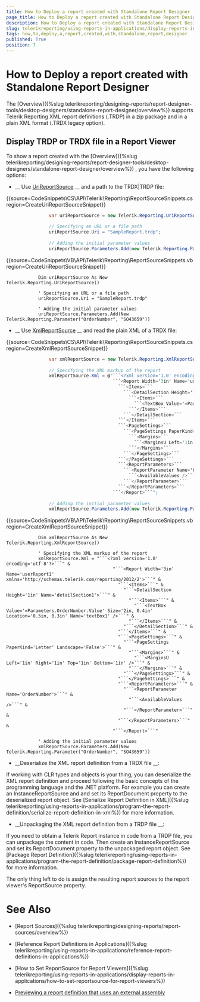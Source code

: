 ```yaml
---
title: How to Deploy a report created with Standalone Report Designer
page_title: How to Deploy a report created with Standalone Report Designer | for Telerik Reporting Documentation
description: How to Deploy a report created with Standalone Report Designer
slug: telerikreporting/using-reports-in-applications/display-reports-in-applications/how-to-deploy-a-report-created-with-standalone-report-designer
tags: how,to,deploy,a,report,created,with,standalone,report,designer
published: True
position: 7
---
```


# How to Deploy a report created with Standalone Report Designer



The 
[Overview]({%slug telerikreporting/designing-reports/report-designer-tools/desktop-designers/standalone-report-designer/overview%})
        supports Telerik Reporting XML report definitions (.TRDP) in a zip package and in a plain XML format (.TRDX legacy option).
      


## Display TRDP or TRDX file in a Report Viewer

To show a report created with the 
[Overview]({%slug telerikreporting/designing-reports/report-designer-tools/desktop-designers/standalone-report-designer/overview%})
, you have the following options:
        


* __                Use 
[UriReportSource](/reporting/api/Telerik.Reporting.UriReportSource)
__ and a path to the TRDX|TRDP file:
            


{{source=CodeSnippets\CS\API\Telerik\Reporting\ReportSourceSnippets.cs region=CreateUriReportSourceSnippet}}
````C#
	            var uriReportSource = new Telerik.Reporting.UriReportSource();
	
	            // Specifying an URL or a file path
	            uriReportSource.Uri = "SampleReport.trdp";
	
	            // Adding the initial parameter values
	            uriReportSource.Parameters.Add(new Telerik.Reporting.Parameter("OrderNumber", "SO43659"));
````




{{source=CodeSnippets\VB\API\Telerik\Reporting\ReportSourceSnippets.vb region=CreateUriReportSourceSnippet}}
````VB
	        Dim uriReportSource As New Telerik.Reporting.UriReportSource()
	
	        ' Specifying an URL or a file path
	        uriReportSource.Uri = "SampleReport.trdp"
	
	        ' Adding the initial parameter values
	        uriReportSource.Parameters.Add(New Telerik.Reporting.Parameter("OrderNumber", "SO43659"))
````




* __                Use 
[XmlReportSource](/reporting/api/Telerik.Reporting.XmlReportSource)
__ and read the plain XML of a TRDX file:
            


{{source=CodeSnippets\CS\API\Telerik\Reporting\ReportSourceSnippets.cs region=CreateXmlReportSourceSnippet}}
````C#
	            var xmlReportSource = new Telerik.Reporting.XmlReportSource();
	
	            // Specifying the XML markup of the report
	            xmlReportSource.Xml = @"```<?xml version='1.0' encoding='utf-8'?>```
	                                    ```<Report Width='3in' Name='userReport1' xmlns='http://schemas.telerik.com/reporting/2012/2'>```
	                                      ```<Items>```
	                                        ```<DetailSection Height='1in' Name='detailSection1'>```
	                                          ```<Items>```
	                                            ```<TextBox Value='=Parameters.OrderNumber.Value' Size='2in, 0.4in' Location='0.5in, 0.3in' Name='textBox1' />```
	                                          ```</Items>```
	                                        ```</DetailSection>```
	                                      ```</Items>```
	                                      ```<PageSettings>```
	                                        ```<PageSettings PaperKind='Letter' Landscape='False'>```
	                                          ```<Margins>```
	                                            ```<MarginsU Left='1in' Right='1in' Top='1in' Bottom='1in' />```
	                                          ```</Margins>```
	                                        ```</PageSettings>```
	                                      ```</PageSettings>```
	                                      ```<ReportParameters>```
	                                        ```<ReportParameter Name='OrderNumber'>```
	                                          ```<AvailableValues />```
	                                        ```</ReportParameter>```
	                                      ```</ReportParameters>```
	                                    ```</Report>```";
	
	            // Adding the initial parameter values
	            xmlReportSource.Parameters.Add(new Telerik.Reporting.Parameter("OrderNumber", "SO43659"));
````




{{source=CodeSnippets\VB\API\Telerik\Reporting\ReportSourceSnippets.vb region=CreateXmlReportSourceSnippet}}
````VB
	        Dim xmlReportSource As New Telerik.Reporting.XmlReportSource()
	
	        ' Specifying the XML markup of the report
	        xmlReportSource.Xml = "```<?xml version='1.0' encoding='utf-8'?>```" &
	                                    "```<Report Width='3in' Name='userReport1' xmlns='http://schemas.telerik.com/reporting/2012/2'>```" &
	                                      "```<Items>```" &
	                                        "```<DetailSection Height='1in' Name='detailSection1'>```" &
	                                          "```<Items>```" &
	                                            "```<TextBox Value='=Parameters.OrderNumber.Value' Size='2in, 0.4in' Location='0.5in, 0.3in' Name='textBox1' />```" &
	                                          "```</Items>```" &
	                                        "```</DetailSection>```" &
	                                      "```</Items>```" &
	                                      "```<PageSettings>```" &
	                                        "```<PageSettings PaperKind='Letter' Landscape='False'>```" &
	                                          "```<Margins>```" &
	                                            "```<MarginsU Left='1in' Right='1in' Top='1in' Bottom='1in' />```" &
	                                          "```</Margins>```" &
	                                        "```</PageSettings>```" &
	                                      "```</PageSettings>```" &
	                                      "```<ReportParameters>```" &
	                                        "```<ReportParameter Name='OrderNumber'>```" &
	                                          "```<AvailableValues />```" &
	                                        "```</ReportParameter>```" &
	                                      "```</ReportParameters>```" &
	                                    "```</Report>```"
	
	        ' Adding the initial parameter values
	        xmlReportSource.Parameters.Add(New Telerik.Reporting.Parameter("OrderNumber", "SO43659"))
````




* __Deserialize the XML report definition from a TRDX file
__:
            
If working with CLR types and objects is your thing, you can deserialize the XML report definition and proceed
              following the basic concepts of the programming language and the .NET platform. For example you can create an InstanceReportSource and
              and set its ReportDocument property to the deserialized report object. See 
[Serialize Report Definition in XML]({%slug telerikreporting/using-reports-in-applications/program-the-report-definition/serialize-report-definition-in-xml%})
 for more information.
            


* __Unpackaging the XML report definition from a TRDP file
__:
            
If you need to obtain a Telerik Report instance in code from a TRDP file, you can unpackage the content in code. Then create an InstanceReportSource and
              set its ReportDocument property to the unpackaged report object. See 
[Package Report Definition]({%slug telerikreporting/using-reports-in-applications/program-the-report-definition/package-report-definition%})
 for more information.
            


The only thing left to do is assign the resulting report sources to the report viewer's ReportSource property.


# See Also


 * [Report Sources]({%slug telerikreporting/designing-reports/report-sources/overview%})


 * [Reference Report Definitions in Applications]({%slug telerikreporting/using-reports-in-applications/reference-report-definitions-in-applications%})


 * [How to Set ReportSource for Report Viewers]({%slug telerikreporting/using-reports-in-applications/display-reports-in-applications/how-to-set-reportsource-for-report-viewers%})


 * [Previewing a report definition that uses an external assembly
](http://www.telerik.com/support/kb/reporting/report-viewers/deploying-trdx-that-uses-external-assembly.aspx
)
